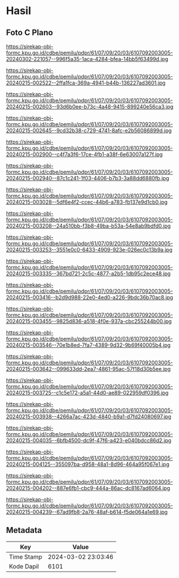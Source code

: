 # Hasil

## Foto C Plano

https://sirekap-obj-formc.kpu.go.id/cdbe/pemilu/pdpr/61/07/09/20/03/6107092003005-20240302-221057--996f5a35-1aca-4284-bfea-14bb5f63499d.jpg

https://sirekap-obj-formc.kpu.go.id/cdbe/pemilu/pdpr/61/07/09/20/03/6107092003005-20240215-002522--2ffa1fca-369a-4941-b44b-136227ad3601.jpg

https://sirekap-obj-formc.kpu.go.id/cdbe/pemilu/pdpr/61/07/09/20/03/6107092003005-20240215-002603--93d6b0ee-b73c-4a48-9415-899240e56ca3.jpg

https://sirekap-obj-formc.kpu.go.id/cdbe/pemilu/pdpr/61/07/09/20/03/6107092003005-20240215-002645--9cd32b38-c729-4741-8afc-e2b56086899d.jpg

https://sirekap-obj-formc.kpu.go.id/cdbe/pemilu/pdpr/61/07/09/20/03/6107092003005-20240215-002900--c4f7a3f6-17ce-4fb1-a38f-6e63007a127f.jpg

https://sirekap-obj-formc.kpu.go.id/cdbe/pemilu/pdpr/61/07/09/20/03/6107092003005-20240215-002940--87c1c241-1f03-4406-b7b3-3a88dd6880fb.jpg

https://sirekap-obj-formc.kpu.go.id/cdbe/pemilu/pdpr/61/07/09/20/03/6107092003005-20240215-003028--5df6e4f2-ccec-44b6-a783-fb137e9d1cb0.jpg

https://sirekap-obj-formc.kpu.go.id/cdbe/pemilu/pdpr/61/07/09/20/03/6107092003005-20240215-003208--24a510bb-f3b8-49ba-b53a-54e8ab9bdfd0.jpg

https://sirekap-obj-formc.kpu.go.id/cdbe/pemilu/pdpr/61/07/09/20/03/6107092003005-20240215-003253--3551e0c0-6433-4909-923e-026ec0c13b9a.jpg

https://sirekap-obj-formc.kpu.go.id/cdbe/pemilu/pdpr/61/07/09/20/03/6107092003005-20240215-003335--367bd721-2c5c-4877-a2b5-1db95c2ece48.jpg

https://sirekap-obj-formc.kpu.go.id/cdbe/pemilu/pdpr/61/07/09/20/03/6107092003005-20240215-003416--b2d9d988-22e0-4ed0-a226-9bdc36b70ac8.jpg

https://sirekap-obj-formc.kpu.go.id/cdbe/pemilu/pdpr/61/07/09/20/03/6107092003005-20240215-003455--9825d836-a518-4f0e-937a-cbc255244b00.jpg

https://sirekap-obj-formc.kpu.go.id/cdbe/pemilu/pdpr/61/07/09/20/03/6107092003005-20240215-003546--70e1b8ed-7fa7-4389-9d32-9b69f40005b4.jpg

https://sirekap-obj-formc.kpu.go.id/cdbe/pemilu/pdpr/61/07/09/20/03/6107092003005-20240215-003642--099633dd-2ea7-4861-95ac-57f18d30b5ee.jpg

https://sirekap-obj-formc.kpu.go.id/cdbe/pemilu/pdpr/61/07/09/20/03/6107092003005-20240215-003725--c1c5e172-a5a1-44d0-ae89-022959df0396.jpg

https://sirekap-obj-formc.kpu.go.id/cdbe/pemilu/pdpr/61/07/09/20/03/6107092003005-20240215-003938--4266a7ac-423d-4840-b9a1-d7fd24080697.jpg

https://sirekap-obj-formc.kpu.go.id/cdbe/pemilu/pdpr/61/07/09/20/03/6107092003005-20240215-004035--6bfb4500-dc9f-47f6-a423-e040bdcc86d2.jpg

https://sirekap-obj-formc.kpu.go.id/cdbe/pemilu/pdpr/61/07/09/20/03/6107092003005-20240215-004125--355097ba-d958-48a1-8d96-464a95f067e1.jpg

https://sirekap-obj-formc.kpu.go.id/cdbe/pemilu/pdpr/61/07/09/20/03/6107092003005-20240215-004202--887e6fb1-cbc9-444a-86ac-dc8167ad6064.jpg

https://sirekap-obj-formc.kpu.go.id/cdbe/pemilu/pdpr/61/07/09/20/03/6107092003005-20240215-004239--67ad9fb8-2a76-48af-b614-f5de064a1e69.jpg


## Metadata

| Key        | Value               |
| ---------- | ------------------- |
| Time Stamp | 2024-03-02 23:03:46 |
| Kode Dapil | 6101                |



